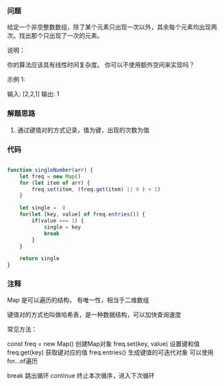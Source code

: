 ### 问题

给定一个非空整数数组，除了某个元素只出现一次以外，其余每个元素均出现两次。找出那个只出现了一次的元素。

说明：

你的算法应该具有线性时间复杂度。 你可以不使用额外空间来实现吗？

示例 1:

输入: [2,2,1]
输出: 1

### 解题思路

1. 通过键值对的方式记录，值为键，出现的次数为值


### 代码

```js

function singleNumber(arr) {
    let freq = new Map()
    for (let item of arr) {
        freq.set(item, (freq.get(item) || 0 ) + 1)
    }

    let single =  0
    for(let [key, value] of freq.entries()) {
        if(value === 1) {
            single = key
            break
        }
    }

    return single
}

```

### 注释

Map 是可以遍历的结构， 有唯一性，相当于二维数组

键值对的方式也叫做哈希表，是一种数据结构，可以加快查询速度

常见方法：

const freq = new Map() 创建Map对象
freq.set(key, value) 设置键和值
freq.get(key) 获取键对应的值
freq.entries()  生成键值的可迭代对象 可以使用 for...of遍历


break 跳出循环 continue 终止本次循序，进入下次循环